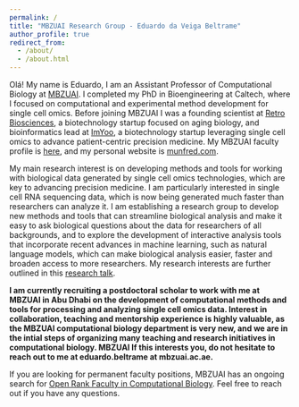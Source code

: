 ```yaml
---
permalink: /
title: "MBZUAI Research Group - Eduardo da Veiga Beltrame"
author_profile: true
redirect_from: 
  - /about/
  - /about.html
---
```


Olá! My name is Eduardo, I am an Assistant Professor of Computational Biology at [MBZUAI](https://mbzuai.ac.ae). I completed my PhD in Bioengineering at Caltech, where I focused on computational and experimental method development for single cell omics. Before joining MBZUAI I was a founding scientist at [Retro Biosciences](https://retro.bio), a biotechnology startup focused on aging biology, and bioinformatics lead at [ImYoo](https://imyoo.health), a biotechnology startup leveraging single cell omics to advance patient-centric precision medicine. My MBZUAI faculty profile is [here](https://mbzuai.ac.ae/study/faculty/eduardo-beltrame/), and my personal website is [munfred.com](https://munfred.com).

My main research interest is on developing methods and tools for working with biological data generated by single cell omics technologies, which are key to advancing precision medicine. I am particularly interested in single cell RNA sequencing data, which is now being generated much faster than researchers can analyze it. I am establishing a research group to develop new methods and tools that can streamline biological analysis and make it easy to ask biological questions about the data for researchers of all backgrounds, and to explore the development of interactive analysis tools that incorporate recent advances in machine learning, such as natural language models, which can make biological analysis easier, faster and broaden access to more researchers. My research interests are further outlined in this [research talk]([url](https://www.canva.com/design/DAGDB0KIrCM/_EP_uuAKdCrV8SZtik-zTA/view)).

**I am currently recruiting a postdoctoral scholar to work with me at MBZUAI in Abu Dhabi on the development of computational methods and tools for processing and analyzing single cell omics data. Interest in collaboration, teaching and mentorship experience is highly valuable, as the MBZUAI computational biology department is very new, and we are in the intial steps of organizing many teaching and research initiatives in computational biology. MBZUAI  If this interests you, do not hesitate to reach out to me at eduardo.beltrame at mbzuai.ac.ae.**

If you are looking for permanent faculty positions, MBZUAI has an ongoing search for [Open Rank Faculty in Computational Biology](https://mbzuai.ac.ae/vacancy/open-rank-faculty-computational-biology/). Feel free to reach out if you have any questions.

